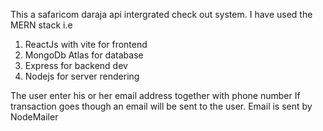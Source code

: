 This a safaricom daraja api intergrated check out system. 
I have used the MERN stack i.e 
1. ReactJs with vite for frontend
2. MongoDb Atlas for database
3. Express for backend dev
4. Nodejs for server rendering

The user enter his or her email address together with phone number
If transaction goes though an email will be sent to the user. Email is sent by NodeMailer